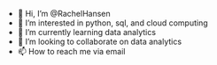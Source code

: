 - 👋 Hi, I’m @RachelHansen
- 👀 I’m interested in python, sql, and cloud computing
- 🌱 I’m currently learning data analytics
- 💞️ I’m looking to collaborate on data analytics
- 📫 How to reach me via email

<!---
RachelHansen/RachelHansen is a ✨ special ✨ repository because its `README.md` (this file) appears on your GitHub profile.
You can click the Preview link to take a look at your changes.
--->
